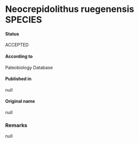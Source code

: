 Neocrepidolithus ruegenensis SPECIES
=======

#### Status
ACCEPTED

#### According to
Paleobiology Database

#### Published in
null

#### Original name
null

### Remarks
null